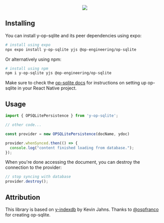 <p align="center"> 
  <img  src="https://cdn.malts.me/6Wu0Fj.svg" />
</p>


## Installing

You can install y-op-sqlite and its peer dependencies using expo:

```sh
# install using expo
npx expo install y-op-sqlite yjs @op-engineering/op-sqlite
```

Or alternatively using npm:

```sh
# install using npm
npm i y-op-sqlite yjs @op-engineering/op-sqlite
```

Make sure to check the [op-sqlite docs](https://ospfranco.notion.site/Installation-93044890aa3d4d14b6c525ba4ba8686f) for instructions on setting up op-sqlite in your React Native project.

## Usage


```ts
import { OPSQLitePersistence } from 'y-op-sqlite';

// other code...

const provider = new OPSQLitePersistence(docName, ydoc)

provider.whenSynced.then(() => {
  console.log("content finished loading from database.");
});
```

When you're done accessing the document, you can destroy the connection to the provider:

```ts
// stop syncing with database
provider.destroy();
```


## Attribution

This library is based on [y-indexdb](https://github.com/yjs/y-indexeddb) by Kevin Jahns.
Thanks to [@ospfranco](https://github.com/ospfranco) for creating op-sqlite.

